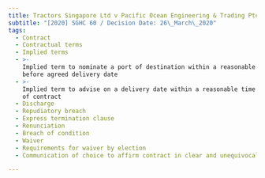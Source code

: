 ```yaml
---
title: Tractors Singapore Ltd v Pacific Ocean Engineering & Trading Pte Ltd
subtitle: "[2020] SGHC 60 / Decision Date: 26\_March\_2020"
tags:
  - Contract
  - Contractual terms
  - Implied terms
  - >-
    Implied term to nominate a port of destination within a reasonable time
    before agreed delivery date
  - >-
    Implied term to advise on a delivery date within a reasonable time from date
    of contract
  - Discharge
  - Repudiatory breach
  - Express termination clause
  - Renunciation
  - Breach of condition
  - Waiver
  - Requirements for waiver by election
  - Communication of choice to affirm contract in clear and unequivocal terms

---
```


